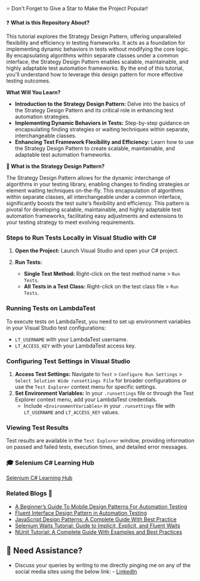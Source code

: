 
:star: Don't Forget to Give a Star to Make the Project Popular!

:question: **What is this Repository About?**

This tutorial explores the Strategy Design Pattern, offering unparalleled flexibility and efficiency in testing frameworks. It acts as a foundation for implementing dynamic behaviors in tests without modifying the core logic. By encapsulating algorithms within separate classes under a common interface, the Strategy Design Pattern enables scalable, maintainable, and highly adaptable test automation frameworks. By the end of this tutorial, you'll understand how to leverage this design pattern for more effective testing outcomes.

**What Will You Learn?**

- **Introduction to the Strategy Design Pattern:** Delve into the basics of the Strategy Design Pattern and its critical role in enhancing test automation strategies.
- **Implementing Dynamic Behaviors in Tests:** Step-by-step guidance on encapsulating finding strategies or waiting techniques within separate, interchangeable classes.
- **Enhancing Test Framework Flexibility and Efficiency:** Learn how to use the Strategy Design Pattern to create scalable, maintainable, and adaptable test automation frameworks.

**:key: What is the Strategy Design Pattern?**

The Strategy Design Pattern allows for the dynamic interchange of algorithms in your testing library, enabling changes to finding strategies or element waiting techniques on-the-fly. This encapsulation of algorithms within separate classes, all interchangeable under a common interface, significantly boosts the test suite's flexibility and efficiency. This pattern is pivotal for developing scalable, maintainable, and highly adaptable test automation frameworks, facilitating easy adjustments and extensions to your testing strategy to meet evolving requirements.


### Steps to Run Tests Locally in Visual Studio with C#

1. **Open the Project:** Launch Visual Studio and open your C# project.

2. **Run Tests:**
   - **Single Test Method:** Right-click on the test method name > `Run Tests`.
   - **All Tests in a Test Class:** Right-click on the test class file > `Run Tests`.

### Running Tests on LambdaTest

To execute tests on LambdaTest, you need to set up environment variables in your Visual Studio test configurations:

- `LT_USERNAME` with your LambdaTest username.
- `LT_ACCESS_KEY` with your LambdaTest access key.

### Configuring Test Settings in Visual Studio

1. **Access Test Settings:** Navigate to `Test` > `Configure Run Settings` > `Select Solution Wide runsettings File` for broader configurations or use the `Test Explorer` context menu for specific settings.
2. **Set Environment Variables:** In your `.runsettings` file or through the Test Explorer context menu, add your LambdaTest credentials.
   - Include `<EnvironmentVariables>` in your `.runsettings` file with `LT_USERNAME` and `LT_ACCESS_KEY` values.

### Viewing Test Results

Test results are available in the `Test Explorer` window, providing information on passed and failed tests, execution times, and detailed error messages.


### 🎓 Selenium C# Learning Hub
[Selenium C# Learning Hub](https://www.lambdatest.com/learning-hub/selenium-c-sharp-tutorial)


### Related Blogs 📝

- [A Beginner’s Guide To Mobile Design Patterns For Automation Testing](https://bit.ly/47iYQ9b)
- [Fluent Interface Design Pattern in Automation Testing](https://bit.ly/3IkzGw8)
- [JavaScript Design Patterns: A Complete Guide With Best Practice](https://bit.ly/3SemD3X)
- [Selenium Waits Tutorial: Guide to Implicit, Explicit, and Fluent Waits](https://bit.ly/3ulpTT3)
- [NUnit Tutorial: A Complete Guide With Examples and Best Practices](https://bit.ly/3Sfh0CI)


## 🧬 Need Assistance?

- Discuss your queries by writing to me directly pinging me on any of the social media sites using the below link: - [LinkedIn](https://www.linkedin.com/in/angelovstanton/)
